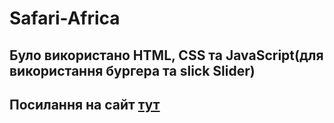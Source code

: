 # Safari-Africa
## Було використано HTML, CSS та JavaScript(для використання бургера та slick Slider)
## Посилання на сайт [тут](https://yurii1pidlypnyi.github.io/Safari-Africa/)
